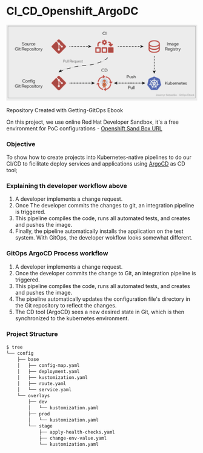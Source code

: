 # CI_CD_Openshift_ArgoDC
<img src="https://github.com/Josemyr1993/CI_CD_Openshift_ArgoDC/blob/main/Animation.gif" heigh="500" width="700">

Repository Created with Getting-GitOps Ebook

On this project, we use online Red Hat Developer Sandbox, it's a free environment for PoC configurations - [Openshift Sand Box URL](https://developers.redhat.com/developer-sandbox)

<h3>Objective</h3>

To show how to create projects into Kubernetes-native pipelines to do our CI/CD to ficilitate deploy services and applications using [ArgoCD](https://argo-cd.readthedocs.io/en/stable/) as CD tool;

<h3>Explaining th developer workflow above</h3>

1. A developer implements a change request.
2. Once The developer commits the changes to git, an integration pipeline is triggered.
3. This pipeline compiles the code, runs all automated tests, and creates and pushes the image.
4. Finally, the pipeline automatically installs the application on the test system. With GitOps, the developer wokflow looks somewhat different.

<h3> GitOps ArgoCD Process workflow </h3>

1. A developer implements a change request.
2. Once the developer commits the change to Git, an integration pipeline is triggered.
3. This pipeline compiles the code, runs all automated tests, and creates and pushes the image.
4. The pipeline automatically updates the configuration file's directory in the Git repository to reflect the changes.
5. The CD tool (ArgoCD) sees a new desired state in Git, which is then synchronized to the kubernetes environment.


<h3>Project Structure</h3>

```
$ tree
└── config
    ├── base
    │   ├── config-map.yaml
    │   ├── deployment.yaml
    │   ├── kustomization.yaml
    │   ├── route.yaml
    │   └── service.yaml
    └── overlays
        ├── dev
        │   └── kustomization.yaml
        ├── prod
        │   └── kustomization.yaml
        └── stage
            ├── apply-health-checks.yaml
            ├── change-env-value.yaml
            └── kustomization.yaml


